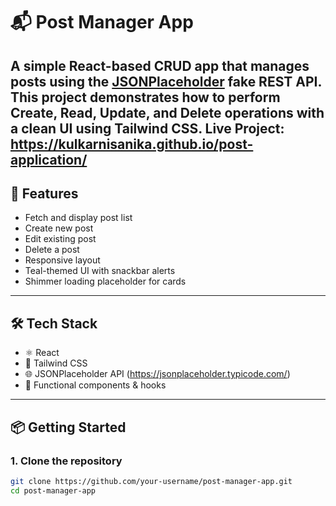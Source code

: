 # 📬 Post Manager App

A simple React-based CRUD app that manages posts using the [JSONPlaceholder](https://jsonplaceholder.typicode.com/) fake REST API. This project demonstrates how to perform Create, Read, Update, and Delete operations with a clean UI using Tailwind CSS.
Live Project: https://kulkarnisanika.github.io/post-application/
---

## 🚀 Features

- Fetch and display post list
- Create new post
- Edit existing post
- Delete a post
- Responsive layout
- Teal-themed UI with snackbar alerts
- Shimmer loading placeholder for cards

---

## 🛠️ Tech Stack

- ⚛️ React
- 💨 Tailwind CSS
- 🌐 JSONPlaceholder API (https://jsonplaceholder.typicode.com/)
- 🧠 Functional components & hooks

---

## 📦 Getting Started

### 1. Clone the repository

```bash
git clone https://github.com/your-username/post-manager-app.git
cd post-manager-app
